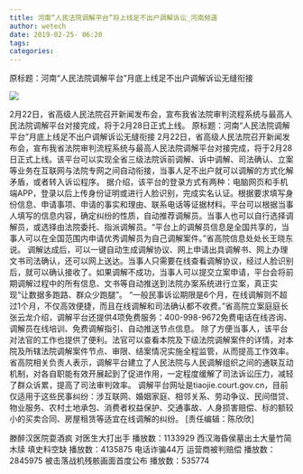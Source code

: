 ```yaml
---
title: 河南“人民法院调解平台”将上线足不出户调解诉讼_河南频道
author: wetech
date: 2019-02-25- 06:20
tags: 
categories: 
---
```

原标题：河南“人民法院调解平台”月底上线足不出户调解诉讼无缝衔接
<!-- more -->
                
<img align="center" border="0" src="http://p2.ifengimg.com/a/2016/0810/204c433878d5cf9size1_w16_h16.png" />
                
            
2月22日，省高级人民法院召开新闻发布会，宣布我省法院审判流程系统与最高人民法院调解平台对接完成，将于2月28日正式上线。
原标题：河南“人民法院调解平台”月底上线足不出户调解诉讼无缝衔接
2月22日，省高级人民法院召开新闻发布会，宣布我省法院审判流程系统与最高人民法院调解平台对接完成，将于2月28日正式上线。该平台可以实现全省三级法院诉前调解、诉中调解、司法确认、立案等业务在互联网与法院专网之间自动衔接，当事人足不出户就可以调解的方式化解矛盾，或者转入诉讼程序。
据介绍，该平台的登录方式有两种：电脑网页和手机端APP，登录以后上传身份证明或进行人脸识别，完成实名认证。根据要求填写身份信息、申请事项、申请的事实和理由、联系电话等证据材料。平台可以根据当事人填写的信息内容，确定纠纷的性质，自动推荐调解员。当事人也可以自行选择调解员，或选择由法院委托、指派调解员。“平台上的调解员信息是全国共享的，当事人可以在全国范围内申请优秀调解员为自己调解案件。”省高院信息处处长王晓东说。
调解达成后，可以一键自动生成调解协议、网上申请出具调解书、网上办理文书司法确认，还可以网上送达。当事人只需要在线查看调解协议，经过人脸识别后，就可以确认接收了。如果调解不成功，当事人可以提交立案申请，平台会将前期调解过程中的所有信息、文书等自动推送到法院办案系统进行立案，真正实现“让数据多跑路、群众少跑腿”。
“一般民事诉讼期限是6个月，在线调解则不超过1个月，不仅高效便捷，而且在线调解和司法确认都不收费。”省高院立案庭庭长张云龙介绍，调解平台还提供4项免费服务：400-998-9672免费电话在线咨询、调解员在线培训、免费调解指引、自动推送节点信息。
除了方便当事人，该平台对法官的工作也提供了便利。法官可以查看本院及下级法院调解案件的详情，对本院及所辖法院调解案件节点、审限、结案情况实施全程监管，从而提高工作效率。省高院相关负责人表示，调解平台建立了人民法院与人民调解组织之间的通联互动机制，对各自职能有效开展起到了促进作用，一定程度缓解了司法诉讼压力，减轻了群众诉累，提高了司法审判效率。
调解平台网址是tiaojie.court.gov.cn，目前仅适用于这些民事纠纷：涉互联网、婚姻家庭、相邻关系、劳动争议、民间借贷、物业服务、农村土地承包、消费者权益保护、交通事故、人身损害赔偿、标的额较小的买卖合同、房屋租赁等适宜在线调解的纠纷。
[责任编辑：陈欣欣]
            
滕醉汉医院耍酒疯 对医生大打出手
播放数：1133929
西汉海昏侯墓出土大量竹简木牍 填史料空缺
播放数：4135875
电话诈骗44万 运营商被判赔偿
播放数：2845975
被击落战机残骸画面首度公布
播放数：535774
